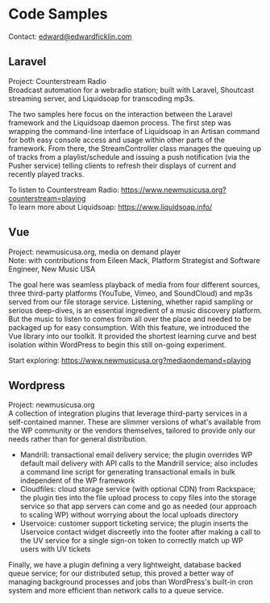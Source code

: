 # Code Samples
Contact: edward@edwardficklin.com

## Laravel
Project: Counterstream Radio  
Broadcast automation for a webradio station; built with Laravel, Shoutcast streaming server, and Liquidsoap for transcoding mp3s. 

The two samples here focus on the interaction between the Laravel framework and the Liquidsoap daemon process. The first step was wrapping the command-line interface of Liquidsoap in an Artisan command for both easy console access and usage within other parts of the framework. From there, the StreamController class manages the queuing up of tracks from a playlist/schedule and issuing a push notification (via the Pusher service) telling clients to refresh their displays of current and recently played tracks.

To listen to Counterstream Radio: https://www.newmusicusa.org?counterstream=playing  
To learn more about Liquidsoap: https://www.liquidsoap.info/

## Vue
Project: newmusicusa.org, media on demand player  
Note: with contributions from Eileen Mack, Platform Strategist and Software Engineer, New Music USA

The goal here was seamless playback of media from four different sources, three third-party platforms (YouTube, Vimeo, and SoundCloud) and mp3s served from our file storage service. Listening, whether rapid sampling or serious deep-dives, is an essential ingredient of a music discovery platform. But the music to listen to comes from all over the place and needed to be packaged up for easy consumption. With this feature, we introduced the Vue library into our toolkit. It provided the shortest learning curve and best isolation within WordPress to begin this still on-going experiment.

Start exploring: https://www.newmusicusa.org?mediaondemand=playing

## Wordpress
Project: newmusicusa.org  
A collection of integration plugins that leverage third-party services in a self-contained manner. These are slimmer versions of what's available from the WP community or the vendors themselves, tailored to provide only our needs rather than for general distribution.

- Mandrill: transactional email delivery service; the plugin overrides WP default mail delivery with API calls to the Mandrill service; also includes a command line script for generating transactional emails in bulk independent of the WP framework
- Cloudfiles: cloud storage service (with optional CDN) from Rackspace; the plugin ties into the file upload process to copy files into the storage service so that app servers can come and go as needed (our approach to scaling WP) without worrying about the local uploads directory
- Uservoice: customer support ticketing service; the plugin inserts the Uservoice contact widget discreetly into the footer after making a call to the UV service for a single sign-on token to correctly match up WP users with UV tickets

Finally, we have a plugin defining a very lightweight, database backed queue service; for our distributed setup, this proved a better way of managing background processes and jobs than WordPress's built-in cron system and more efficient than network calls to a queue service.